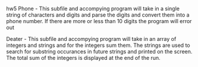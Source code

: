 hw5
Phone -
This subfile and accompying program will take in a single string of characters and digits
and parse the digits and convert them into a phone number.  If there are more or less than 10 
digits the program will error out

Deater -
This subfile and accompying program will take in an array of integers and strings and 
for the integers sum them.  The strings are used to search for substring occurances 
in future strings and printed on the screen.  The total sum of the integers is displayed
at the end of the run.